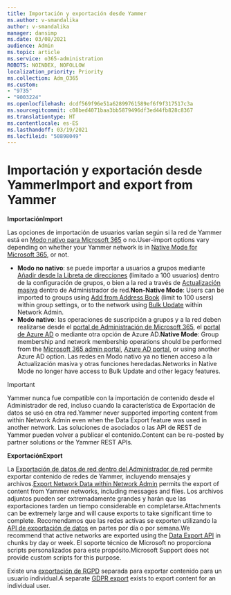 ```yaml
---
title: Importación y exportación desde Yammer
ms.author: v-smandalika
author: v-smandalika
manager: dansimp
ms.date: 03/08/2021
audience: Admin
ms.topic: article
ms.service: o365-administration
ROBOTS: NOINDEX, NOFOLLOW
localization_priority: Priority
ms.collection: Adm_O365
ms.custom:
- "9735"
- "9003224"
ms.openlocfilehash: dcdf569f96e51a62899761589ef6f9f317517c3a
ms.sourcegitcommit: c08bed4071baa3bb5879496df3ed44fb828c8367
ms.translationtype: HT
ms.contentlocale: es-ES
ms.lasthandoff: 03/19/2021
ms.locfileid: "50898049"
---
```

# <a name="import-and-export-from-yammer"></a><span data-ttu-id="224af-102">Importación y exportación desde Yammer</span><span class="sxs-lookup"><span data-stu-id="224af-102">Import and export from Yammer</span></span>

<span data-ttu-id="224af-103">**Importación**</span><span class="sxs-lookup"><span data-stu-id="224af-103">**Import**</span></span>

<span data-ttu-id="224af-104">Las opciones de importación de usuarios varían según si la red de Yammer está en [Modo nativo para Microsoft 365](https://docs.microsoft.com/yammer/configure-your-yammer-network/overview-native-mode) o no.</span><span class="sxs-lookup"><span data-stu-id="224af-104">User-import options vary depending on whether your Yammer network is in [Native Mode for Microsoft 365](https://docs.microsoft.com/yammer/configure-your-yammer-network/overview-native-mode), or not.</span></span>

- <span data-ttu-id="224af-105">**Modo no nativo**: se puede importar a usuarios a grupos mediante [Añadir desde la Libreta de direcciones](https://support.microsoft.com/office/manage-yammer-community-members-75253554-d0f3-4148-b835-e6a9a8a0c294) (limitado a 100 usuarios) dentro de la configuración de grupos, o bien a la red a través de [Actualización masiva](https://docs.microsoft.com/yammer/manage-yammer-users/add-block-or-remove-users) dentro de Administrador de red.</span><span class="sxs-lookup"><span data-stu-id="224af-105">**Non-Native Mode**: Users can be imported to groups using [Add from Address Book](https://support.microsoft.com/office/manage-yammer-community-members-75253554-d0f3-4148-b835-e6a9a8a0c294) (limit to 100 users) within group settings, or to the network using [Bulk Update](https://docs.microsoft.com/yammer/manage-yammer-users/add-block-or-remove-users) within Network Admin.</span></span>
- <span data-ttu-id="224af-106">**Modo nativo**: las operaciones de suscripción a grupos y a la red deben realizarse desde el [portal de Administración de Microsoft 365](https://docs.microsoft.com/microsoft-365/admin/add-users), el [portal de Azure AD](https://docs.microsoft.com/azure/active-directory/fundamentals/add-users-azure-active-directory) o mediante otra opción de Azure AD.</span><span class="sxs-lookup"><span data-stu-id="224af-106">**Native Mode**: Group membership and network membership operations should be performed from the [Microsoft 365 admin portal](https://docs.microsoft.com/microsoft-365/admin/add-users), [Azure AD portal](https://docs.microsoft.com/azure/active-directory/fundamentals/add-users-azure-active-directory), or using another Azure AD option.</span></span> <span data-ttu-id="224af-107">Las redes en Modo nativo ya no tienen acceso a la Actualización masiva y otras funciones heredadas.</span><span class="sxs-lookup"><span data-stu-id="224af-107">Networks in Native Mode no longer have access to Bulk Update and other legacy features.</span></span>

> [!IMPORTANT]
> <span data-ttu-id="224af-108">Yammer nunca fue compatible con la importación de contenido desde el Administrador de red, incluso cuando la característica de Exportación de datos se usó en otra red.</span><span class="sxs-lookup"><span data-stu-id="224af-108">Yammer never supported importing content from within Network Admin even when the Data Export feature was used in another network.</span></span> <span data-ttu-id="224af-109">Las soluciones de asociados o las API de REST de Yammer pueden volver a publicar el contenido.</span><span class="sxs-lookup"><span data-stu-id="224af-109">Content can be re-posted by partner solutions or the Yammer REST APIs.</span></span>

<span data-ttu-id="224af-110">**Exportación**</span><span class="sxs-lookup"><span data-stu-id="224af-110">**Export**</span></span>

<span data-ttu-id="224af-111">La [Exportación de datos de red dentro del Administrador de red](https://docs.microsoft.com/yammer/manage-security-and-compliance/export-yammer-enterprise-data) permite exportar contenido de redes de Yammer, incluyendo mensajes y archivos.</span><span class="sxs-lookup"><span data-stu-id="224af-111">[Export Network Data within Network Admin](https://docs.microsoft.com/yammer/manage-security-and-compliance/export-yammer-enterprise-data) permits the export of content from Yammer networks, including messages and files.</span></span> <span data-ttu-id="224af-112">Los archivos adjuntos pueden ser extremadamente grandes y harán que las exportaciones tarden un tiempo considerable en completarse.</span><span class="sxs-lookup"><span data-stu-id="224af-112">Attachments can be extremely large and will cause exports to take significant time to complete.</span></span> <span data-ttu-id="224af-113">Recomendamos que las redes activas se exporten utilizando la [API de exportación de datos](https://developer.yammer.com/docs/data-export-api) en partes por día o por semana.</span><span class="sxs-lookup"><span data-stu-id="224af-113">We recommend that active networks are exported using the [Data Export API](https://developer.yammer.com/docs/data-export-api) in chunks by day or week.</span></span> <span data-ttu-id="224af-114">El soporte técnico de Microsoft no proporciona scripts personalizados para este propósito.</span><span class="sxs-lookup"><span data-stu-id="224af-114">Microsoft Support does not provide custom scripts for this purpose.</span></span>

<span data-ttu-id="224af-115">Existe una [exportación de RGPD](https://docs.microsoft.com/yammer/manage-security-and-compliance/gdpr-requests-in-yammer-enterprise) separada para exportar contenido para un usuario individual.</span><span class="sxs-lookup"><span data-stu-id="224af-115">A separate [GDPR export](https://docs.microsoft.com/yammer/manage-security-and-compliance/gdpr-requests-in-yammer-enterprise) exists to export content for an individual user.</span></span>